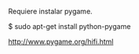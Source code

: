 Requiere instalar pygame.

$ sudo apt-get install python-pygame


http://www.pygame.org/hifi.html


